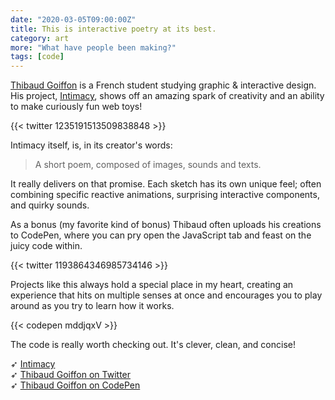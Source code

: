 ```yaml
---
date: "2020-03-05T09:00:00Z"
title: This is interactive poetry at its best.
category: art
more: "What have people been making?"
tags: [code]
---
```


[Thibaud Goiffon](https://thibaudgoiffon.fr) is a French student studying graphic & interactive design. His project, [Intimacy](https://thibaudgoiffon.fr/fr/interactives/intimacy/index.html), shows off an amazing spark of creativity and an ability to make curiously fun web toys!

{{< twitter 1235191513509838848 >}}

<!--more-->

Intimacy itself, is, in its creator's words: 

> A short poem, composed of images, sounds and texts.

It really delivers on that promise. Each sketch has its own unique feel; often combining specific reactive animations, surprising interactive components, and quirky sounds.


As a bonus (my favorite kind of bonus) Thibaud often uploads his creations to CodePen, where you can pry open the JavaScript tab and feast on the juicy code within.

{{< twitter 1193864346985734146 >}}

Projects like this always hold a special place in my heart, creating an experience that hits on multiple senses at once and encourages you to play around as you try to learn how it works.

{{< codepen mddjqxV >}}

The code is really worth checking out. It's clever, clean, and concise!

➶ [Intimacy](https://thibaudgoiffon.fr/fr/interactives/intimacy/index.html)  
➶ [Thibaud Goiffon on Twitter](https://twitter.com/ThibaudGoiffon)  
➶ [Thibaud Goiffon on CodePen](https://codepen.io/Gthibaud)